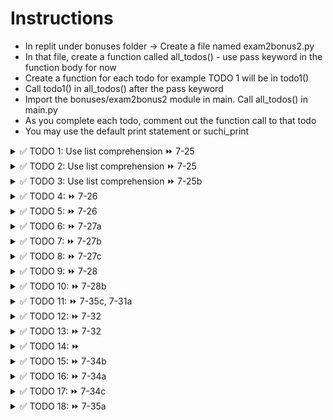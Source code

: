 # Instructions  

- In replit under bonuses folder -> Create a file named exam2bonus2.py
- In that file, create a function called all_todos() - use pass keyword in the function body for now
- Create a function for each todo for example TODO 1 will be in todo1()
- Call todo1() in all_todos() after the pass keyword
- Import the bonuses/exam2bonus2 module in main. Call all_todos() in main.py
- As you complete each todo, comment out the function call to that todo
- You may use the default print statement or suchi_print


<details>
  <summary>
    ✅ TODO 1: Use list comprehension ⏩ 7-25
  </summary>
  Convert the sales data amounts to integers and print the list<br>
  <code>sales_data = [100.45, 102.67, 230.22, 115.75, 201.33, 181.56]</code>
</details>

<details>
  <summary>
    ✅ TODO 2: Use list comprehension ⏩ 7-25
  </summary>
  Double the sales data amounts and save to another list and print the list<br>
  <code>sales_data = [100.45, 102.67, 230.22, 115.75, 201.33, 181.56]</code>
</details>


<details>
  <summary>
    ✅ TODO 3: Use list comprehension ⏩ 7-25b
  </summary>
  Make a list of all numbers greater than 5 and print it<br>
  <code>int_list = [3, 6, 4, 8, 10, 4, 5, 8, 9, 1]</code>
</details>


<details>
  <summary>
    ✅ TODO 4: ⏩ 7-26
  </summary>
  Print the element Team Leader, by using the appropriate list indices<br>
  <code>employee = ["28678", "Bob Singer", "HR", [90, 95, 67], ["Manager", "Supervisor", "Team Leader"]]</code>
</details>


<details>
  <summary>
    ✅ TODO 5: ⏩ 7-26
  </summary>
  Print the element Team Leader, by using the appropriate list indices<br>
  <code>employee = [["28678", "Bob Singer", "HR", "Manager"], ["28562", "Haley Matthews", "FIN", "Team Leader"]]</code>
</details>


<details>
  <summary>
    ✅ TODO 6: ⏩ 7-27a
  </summary>
  Create and print an empty tuple
</details>


<details>
  <summary>
    ✅ TODO 7: ⏩ 7-27b
  </summary>
  Create and print a tuple with 1 value of your choice, it can be of any datatype
</details>


<details>
  <summary>
    ✅ TODO 8: ⏩ 7-27c
  </summary>
  Create and print a tuple with 6 values of your choice, each element must be of different datatype
</details>


<details>
  <summary>
    ✅ TODO 9: ⏩ 7-28
  </summary>
  Print the FOURTH element of the student tuple<br>
  <code>student = (123678, "James Smith", "COSC", 3.67, [90, 95, 67])</code>
</details>


<details>
  <summary>
    ✅ TODO 10: ⏩ 7-28b
  </summary>
  Print the value James Smith from the student tuple using negative index<br>
  <code>student = (123678, "James Smith", "COSC", 3.67, [90, 95, 67])</code>
</details>


<details>
  <summary>
    ✅ TODO 11: ⏩ 7-35c, 7-31a
  </summary>
  Print the employee's titles (one on each line) using the appropriate index position<br>
  <code>employee = ("28678", "Bob Singer", "HR", [90, 95, 67], ["Manager", "Supervisor", "Team Leader"])</code><br>
  Output:<br>
  Manager<br>
  Supervisor<br>
  Team Leader<br>
  💡 Hint: Must use a for loop after accessing the titles element from the tuple 
</details>


<details>
  <summary>
    ✅ TODO 12: ⏩ 7-32
  </summary>
  Calculate the min, max and sum of the tuple and print them, rounded to two decimal points<br>
  <code>sales_data = (100.45, 102.697, 230.22, 115.715, 201.332, 118.56)</code>
</details>

<details>
  <summary>
    ✅ TODO 13: ⏩ 7-32
  </summary>
  Calculate the average sales data and print it, rounded to two decimal points<br>
  <code>sales_data = (100.45, 102.67, 230.22, 115.75, 201.33, 118.56)</code>
  💡 Hint: Use sum and len, also, answer = 144.83
</details>


<details>
  <summary>
    ✅ TODO 14: ⏩ 
  </summary>
  Can you reverse the tuple using reverse() method? If not, can you think of a way to accoplish it? (Might be a roundabout way) <br>
  <code>scores = (99, 98, 96, 94, 100, 92, 90)</code>
</details>


<details>
  <summary>
    ✅ TODO 15: ⏩ 7-34b
  </summary>
  Merge elements of the tuples into a new tuple and print it<br>
  <code>employee = ("28678", "Bob Singer", "HR")</code><br>
  <code>roles = ("Manager", "Supervisor", "Team Leader")</code><br>
  <code>more_data = ("08/01/1982", "bob@company.com")</code>  

  - 📜 Resultant tuple when printed should be ('28678', 'Bob Singer', 'HR', 'Manager', 'Supervisor', 'Team Leader', '08/01/1982', 'bob@company.com')
</details>


<details>
  <summary>
    ✅ TODO 16: ⏩ 7-34a
  </summary>
  Create a copy of the tuple and print the new tuple<br>
  <code>sales = (100.45, 102.67, 230.22, 115.75, 201.33, 118.56)</code>
</details>


<details>
  <summary>
    ✅ TODO 17: ⏩ 7-34c
  </summary>
  Create a tuple with the sales data repeated 5 times<br>
  <code>sales = (100.45, 102.67, 230.22, 115.75, 201.33, 118.56)</code>

  - 📜 Resultant tuple when printed should be (100.45, 102.67, 230.22, 115.75, 201.33, 118.56, 100.45, 102.67, 230.22, 115.75, 201.33, 118.56, 100.45, 102.67, 230.22, 115.75, 201.33, 118.56)

</details>


<details>
  <summary>
    ✅ TODO 18: ⏩ 7-35a
  </summary>
  Delete the employee tuple<br>
  <code>employee = ("28678", "Bob Singer", "HR")</code>
</details>


